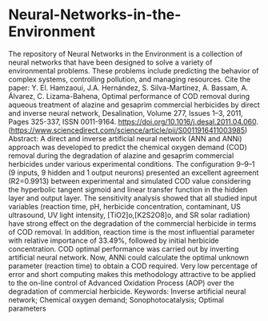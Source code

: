 # Neural-Networks-in-the-Environment
The repository of Neural Networks in the Environment is a collection of neural networks that have been designed to solve a variety of environmental problems. These problems include predicting the behavior of complex systems, controlling pollution, and managing resources.
Cite the paper:
Y. El. Hamzaoui, J.A. Hernández, S. Silva-Martínez, A. Bassam, A. Álvarez, C. Lizama-Bahena,
Optimal performance of COD removal during aqueous treatment of alazine and gesaprim commercial herbicides by direct and inverse neural network,
Desalination, Volume 277, Issues 1–3, 2011, Pages 325-337, ISSN 0011-9164. https://doi.org/10.1016/j.desal.2011.04.060.
(https://www.sciencedirect.com/science/article/pii/S0011916411003985)
Abstract: 
A direct and inverse artificial neural network (ANN and ANNi) approach was developed to predict the chemical oxygen demand (COD) removal during the degradation of alazine and gesaprim commercial herbicides under various experimental conditions. The configuration 9–9–1 (9 inputs, 9 hidden and 1 output neurons) presented an excellent agreement (R2=0.9913) between experimental and simulated COD value considering the hyperbolic tangent sigmoid and linear transfer function in the hidden layer and output layer. The sensitivity analysis showed that all studied input variables (reaction time, pH, herbicide concentration, contaminant, US ultrasound, UV light intensity, [TiO2]o,[K2S2O8]o, and SR solar radiation) have strong effect on the degradation of the commercial herbicide in terms of COD removal. In addition, reaction time is the most influential parameter with relative importance of 33.49%, followed by initial herbicide concentration. COD optimal performance was carried out by inverting artificial neural network. Now, ANNi could calculate the optimal unknown parameter (reaction time) to obtain a COD required. Very low percentage of error and short computing makes this methodology attractive to be applied to the on-line control of Advanced Oxidation Process (AOP) over the degradation of commercial herbicide.
Keywords: Inverse artificial neural network; Chemical oxygen demand; Sonophotocatalysis; Optimal parameters
